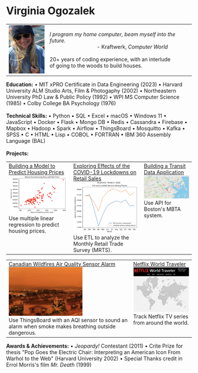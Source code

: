 <!-- doctype html -->
<!-- <html lang="en">
  <head>
    <meta charset="utf-8">
    <meta name="viewport" content="width=device-width, initial-scale=1">
    <title>Bootstrap demo</title>
  </head>
  <body>
    <h1>Hello, Virginia!</h1>
  </body>
</html> -->

<!-- # ogozalek.github.io -->
<h1>Virginia Ogozalek</h1>
<table>
  <tr>
    <td><img src="photo_april2023.png" width='100'/></td>
    <td><i>I program my home computer, beam myself into the future.</i><br>
    &nbsp;&nbsp;&nbsp;&nbsp;&nbsp;&nbsp;&nbsp;&nbsp;&nbsp;&nbsp;&nbsp; &nbsp;&nbsp;&nbsp;&nbsp;&nbsp;&nbsp;&nbsp;&nbsp;&nbsp;&nbsp;&nbsp;&nbsp;&nbsp;&nbsp;&nbsp;&nbsp;&nbsp;&nbsp;&nbsp;&nbsp;&nbsp;&nbsp;- Kraftwerk, <i>Computer World</i><br>
      <br>
      20+ years of coding experience, with an interlude<br> 
      of going to the woods to build houses.
      </td>
  </tr>
</table>
<b>Education:</b> &#x2022; MIT xPRO Certificate in Data Engineering (2023) &#x2022; Harvard University ALM Studio Arts, Film & Photogaphy (2002) &#x2022; Northeastern University PhD Law & Public Policy (1992) &#x2022; WPI MS Computer Science (1985) &#x2022; Colby College BA Psychology (1976)<br><br>
<b>Technical Skills:</b> &#x2022; Python &#x2022; SQL &#x2022; Excel &#x2022; macOS &#x2022; Windows 11 &#x2022; JavaScript &#x2022; Docker &#x2022; Flask
&#x2022; Mongo DB &#x2022; Redis &#x2022; Cassandra &#x2022; Firebase &#x2022; Mapbox &#x2022; Hadoop &#x2022; Spark &#x2022; Airflow &#x2022; ThingsBoard
&#x2022; Mosquitto &#x2022; Kafka &#x2022; SPSS 
&#x2022; C &#x2022; HTML &#x2022; Lisp &#x2022; COBOL &#x2022; FORTRAN &#x2022; IBM 360 Assembly Language (BAL)<br><br>
<b>Projects:</b>
<table>
  <tr valign="TOP">
    <td><a href="https://github.com/ogozalek/Predict_Housing_Prices">Building a Model to Predict Housing Prices </a><br>
    <img src="scatterplot1.png" width='200'/><br>  
    Use multiple linear regression to predict housing prices.
    </td>
    <td><a href="https://github.com/ogozalek/Covid19_and_Retail_Sales">Exploring Effects of the COVID-19 Lockdowns on Retail Sales </a><br>
     <img src="lineplot1.png" width='200'/><br>
      Use ETL to analyze the Monthly Retail Trade Survey (MRTS).
      </td>
    <td><a href="https://github.com/ogozalek/Transit_Application">Building a Transit Data Application </a><br>
    <img src="mbtaMap.png" width='200'/><br>
      Use API for Boston's MBTA system.
    </td>
  </tr>
  </table>
 
  <table>
    <tr valign="TOP">
     <td><a href="https://github.com/ogozalek/Canadian_Wildfires">Canadian Wildfires Air Quality Sensor Alarm </a><br>
    <img src="orangeAir.png" width='200'/><br>
      Use ThingsBoard with an AQI sensor to sound an alarm
       when smoke makes breathing outside dangerous.
    </td>
    <td><a href="https://github.com/ogozalek/Netflix_World_Traveler/blob/main/README.md">Netflix World Traveler</a><br>
    <img src="worldmap.png" width='200'/><br>  
      Track Netflix TV series from around the world.
    </td>
  </tr>
</table>
<b>Awards & Achievements:</b> &#x2022; <i>Jeopardy!</i> Contestant (2011) &#x2022; Crite Prize for thesis "Pop Goes the Electric Chair: Interpreting an American Icon From Warhol to the Web" (Harvard University 2002) &#x2022; Special Thanks credit in Errol Morris's film <i>Mr. Death</i> (1999)
